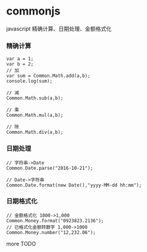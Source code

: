 # commonjs
javascript 精确计算、日期处理、金额格式化

### 精确计算
```
var a = 1;
var b = 2;
// 加
var sum = Common.Math.add(a,b);
console.log(sum);

// 减
Common.Math.sub(a,b);

// 乘
Common.Math.mul(a,b);

// 除
Common.Math.div(a,b);
```

### 日期处理
```
// 字符串->Date
Common.Date.parse("2016-10-21");

// Date->字符串
Common.Date.format(new Date(),"yyyy-MM-dd hh:mm");
```

### 日期格式化
```
// 金额格式化 1000->1,000
Common.Money.format("0923823.2136");
// 已格式化金额转数字 1,000->1000
Common.Money.number("12,232.06");
```

more TODO

